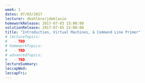 ```yaml
---
week: 1
dates: 07/03/2017
lecturer: dkohlbre/jdeblasio
homeworkRelease: 2017-07-03 15:00:00
solutionRelease: 2017-07-05 22:00:00
title: "Introduction, Virtual Machines, & Command Line Primer"
# lectureTopics:
#   - TBD
# homeworkTopics:
#   - TBD
# advancedTopics:
#   - TBD
lectureSummary:
leccapWed:
leccapFri:
---
```

